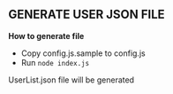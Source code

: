 ## GENERATE USER JSON FILE

**How to generate file**

- Copy config.js.sample to config.js
- Run `node index.js`

UserList.json file will be generated
